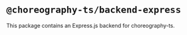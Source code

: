 # `@choreography-ts/backend-express`

This package contains an Express.js backend for choreography-ts.
